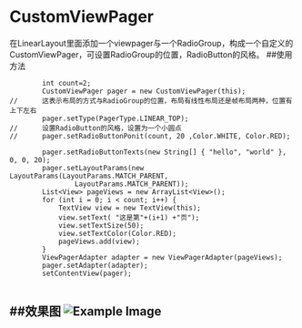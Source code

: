 # CustomViewPager
在LinearLayout里面添加一个viewpager与一个RadioGroup，构成一个自定义的CustomViewPager，可设置RadioGroup的位置，RadioButton的风格。
##使用方法

```
        int count=2;
        CustomViewPager pager = new CustomViewPager(this);
//      这表示布局的方式与RadioGroup的位置，布局有线性布局还是帧布局两种，位置有上下左右
        pager.setType(PagerType.LINEAR_TOP);
//      设置RadioButton的风格，设置为一个小圆点
//      pager.setRadioButtonPonit(count, 20 ,Color.WHITE, Color.RED);

        pager.setRadioButtonTexts(new String[] { "hello", "world" }, 0, 0, 20);
        pager.setLayoutParams(new LayoutParams(LayoutParams.MATCH_PARENT,
                LayoutParams.MATCH_PARENT));
        List<View> pageViews = new ArrayList<View>();
        for (int i = 0; i < count; i++) {
            TextView view = new TextView(this);
            view.setText( "这是第"+(i+1) +"页");
            view.setTextSize(50);
            view.setTextColor(Color.RED);
            pageViews.add(view);
        }
        ViewPagerAdapter adapter = new ViewPagerAdapter(pageViews);
        pager.setAdapter(adapter);
        setContentView(pager);


```


##效果图
![Example Image][1]
----------

[1]: https://raw.github.com/canyinghao/CustomViewPager/master/record.gif

